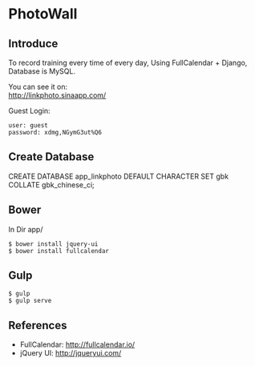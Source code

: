 # PhotoWall

## Introduce

To record training every time of every day, Using FullCalendar + Django, Database is MySQL.

You can see it on:  
<http://linkphoto.sinaapp.com/>

Guest Login:

	user: guest
	password: xdmg,NGymG3ut%Q6

## Create Database

CREATE DATABASE app_linkphoto DEFAULT CHARACTER SET gbk COLLATE gbk_chinese_ci;

## Bower

In Dir app/

	$ bower install jquery-ui
	$ bower install fullcalendar

## Gulp

	$ gulp
	$ gulp serve

## References

- FullCalendar: <http://fullcalendar.io/>
- jQuery UI: <http://jqueryui.com/>
